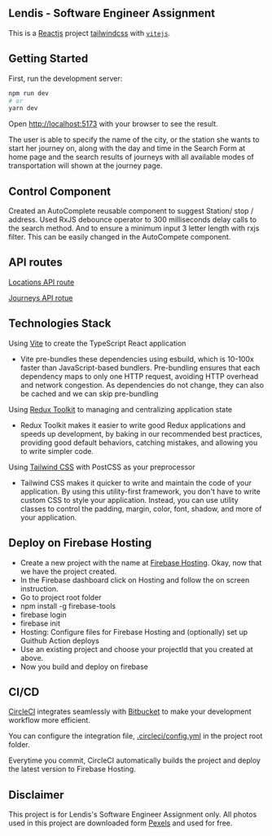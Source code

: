 ## Lendis - Software Engineer Assignment

This is a [Reactjs](https://reactjs.org//) project [tailwindcss](https://tailwindcss.com/) with [`vitejs`](https://vitejs.dev/).

## Getting Started

First, run the development server:

```bash
npm run dev
# or
yarn dev
```

Open [http://localhost:5173](http://localhost:5173) with your browser to see the result.

The user is able to specify the name of the city, or the station she wants to start her journey on, along with the day and time in the Search Form at home page and the search results of journeys with all available modes of transportation will shown at the journey page.

## Control Component

Created an AutoComplete reusable component to suggest Station/ stop / address. Used RxJS debounce operator to 300 milliseconds delay calls to the search method. And to ensure a minimum input 3 letter length with rxjs filter. This can be easily changed in the AutoCompete component.

## API routes

[Locations API route](https://v5.db.transport.rest/locations?poi=true&addresses=true&query=A) 

[Journeys API rotue](https://v5.db.transport.rest/journeys?from=8011160&to=8002549&departure=1670313600)

## Technologies Stack

Using [Vite](https://vitejs.dev/guide/) to create the TypeScript React application

- Vite pre-bundles these dependencies using esbuild, which is 10-100x faster than JavaScript-based bundlers. Pre-bundling ensures that each     dependency maps to only one HTTP request, avoiding HTTP overhead and network congestion. As dependencies do not change, they can also be cached and we can skip pre-bundling

Using [Redux Toolkit](https://redux-toolkit.js.org/) to managing and centralizing application state

- Redux Toolkit makes it easier to write good Redux applications and speeds up development, by baking in our recommended best practices, providing good default behaviors, catching mistakes, and allowing you to write simpler code. 

Using [Tailwind CSS](https://tailwindcss.com/) with PostCSS as your preprocessor

- Tailwind CSS makes it quicker to write and maintain the code of your application. By using this utility-first framework, you don't have to write custom CSS to style your application. Instead, you can use utility classes to control the padding, margin, color, font, shadow, and more of your application.

## Deploy on Firebase Hosting

- Create a new project with the name at [Firebase Hosting](https://console.firebase.google.com/). Okay, now that we have the project created.
- In the Firebase dashboard click on Hosting and follow the on screen instruction.
- Go to project root folder
- npm install -g firebase-tools
- firebase login
- firebase init
- Hosting: Configure files for Firebase Hosting and (optionally) set up Guithub Action deploys
- Use an existing project and choose your projectId that you created at above. 
- Now you build and deploy on firebase 

## CI/CD

[CircleCI](https://circleci.com/) integrates seamlessly with [Bitbucket](https://alexaung@bitbucket.org/alexaung/lendis.git) to make your development workflow more efficient. 

You can configure the integration file, [.circleci/config.yml](https://circleci.com/docs/configuration-reference/) in the project root folder. 

Everytime you commit, CircleCI automatically builds the project and deploy the latest version to Firebase Hosting.

## Disclaimer

This project is for Lendis's Software Engineer Assignment only. All photos used in this project are downloaded form [Pexels](https://www.pexels.com/license/) and used for free.


